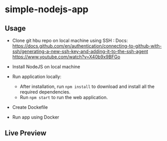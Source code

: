 # simple-nodejs-app

## Usage

- Clone git hbu repo on local machine using SSH :
    Docs:
    https://docs.github.com/en/authentication/connecting-to-github-with-ssh/generating-a-new-ssh-key-and-adding-it-to-the-ssh-agent
    https://www.youtube.com/watch?v=X40b9x9BFGo

- Install NodeJS on local machine
- Run application locally:
    - After installation, run ```npm install``` to download and install all the required dependencies.
    - Run ```npm start``` to run the web application.

- Create Dockefile
- Run app using Docker
## Live Preview


